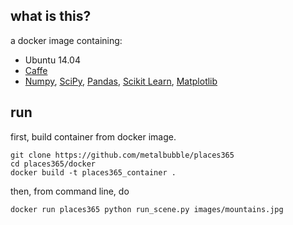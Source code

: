 ## what is this?
a docker image containing:

* Ubuntu 14.04
* [Caffe](http://caffe.berkeleyvision.org/)
* [Numpy](http://www.numpy.org/), [SciPy](https://www.scipy.org/), [Pandas](http://pandas.pydata.org/), [Scikit Learn](http://scikit-learn.org/), [Matplotlib](http://matplotlib.org/)

## run

first, build container from docker image.

```
git clone https://github.com/metalbubble/places365
cd places365/docker
docker build -t places365_container .
```

then, from command line, do

```
docker run places365 python run_scene.py images/mountains.jpg

```